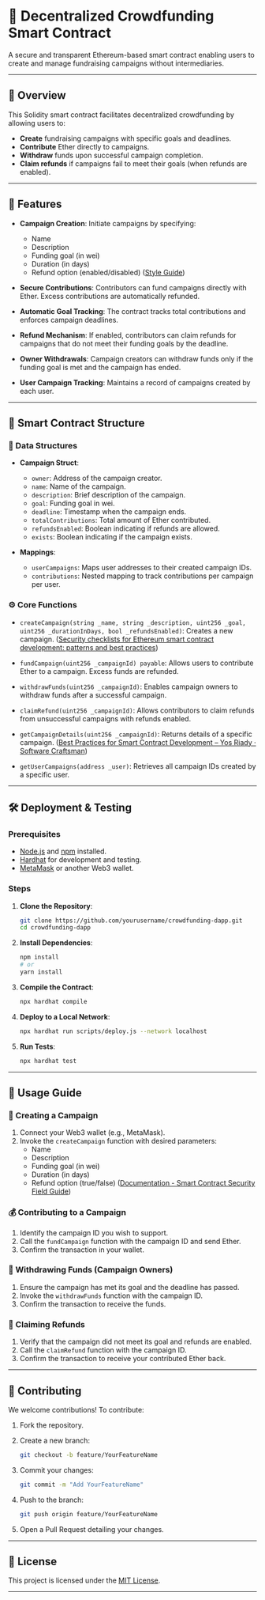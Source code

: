 # 📢 Decentralized Crowdfunding Smart Contract

A secure and transparent Ethereum-based smart contract enabling users to create and manage fundraising campaigns without intermediaries.

---

## 🚀 Overview

This Solidity smart contract facilitates decentralized crowdfunding by allowing users to:

- **Create** fundraising campaigns with specific goals and deadlines.
- **Contribute** Ether directly to campaigns.
- **Withdraw** funds upon successful campaign completion.
- **Claim refunds** if campaigns fail to meet their goals (when refunds are enabled).

---

## 🔧 Features

- **Campaign Creation**: Initiate campaigns by specifying:
  - Name
  - Description
  - Funding goal (in wei)
  - Duration (in days)
  - Refund option (enabled/disabled) ([Style Guide](https://ethereum.org/en/contributing/style-guide/?utm_source=chatgpt.com))

- **Secure Contributions**: Contributors can fund campaigns directly with Ether. Excess contributions are automatically refunded.

- **Automatic Goal Tracking**: The contract tracks total contributions and enforces campaign deadlines.

- **Refund Mechanism**: If enabled, contributors can claim refunds for campaigns that do not meet their funding goals by the deadline.

- **Owner Withdrawals**: Campaign creators can withdraw funds only if the funding goal is met and the campaign has ended.

- **User Campaign Tracking**: Maintains a record of campaigns created by each user.

---

## 🧱 Smart Contract Structure

### 📁 Data Structures

- **Campaign Struct**:
  - `owner`: Address of the campaign creator.
  - `name`: Name of the campaign.
  - `description`: Brief description of the campaign.
  - `goal`: Funding goal in wei.
  - `deadline`: Timestamp when the campaign ends.
  - `totalContributions`: Total amount of Ether contributed.
  - `refundsEnabled`: Boolean indicating if refunds are allowed.
  - `exists`: Boolean indicating if the campaign exists.

- **Mappings**:
  - `userCampaigns`: Maps user addresses to their created campaign IDs.
  - `contributions`: Nested mapping to track contributions per campaign per user.

### ⚙️ Core Functions

- `createCampaign(string _name, string _description, uint256 _goal, uint256 _durationInDays, bool _refundsEnabled)`: Creates a new campaign. ([Security checklists for Ethereum smart contract development: patterns and best practices](https://arxiv.org/abs/2008.04761?utm_source=chatgpt.com))

- `fundCampaign(uint256 _campaignId) payable`: Allows users to contribute Ether to a campaign. Excess funds are refunded.

- `withdrawFunds(uint256 _campaignId)`: Enables campaign owners to withdraw funds after a successful campaign.

- `claimRefund(uint256 _campaignId)`: Allows contributors to claim refunds from unsuccessful campaigns with refunds enabled.

- `getCampaignDetails(uint256 _campaignId)`: Returns details of a specific campaign. ([Best Practices for Smart Contract Development – Yos Riady · Software Craftsman](https://yos.io/2019/11/10/smart-contract-development-best-practices/?utm_source=chatgpt.com))

- `getUserCampaigns(address _user)`: Retrieves all campaign IDs created by a specific user.

---

## 🛠️ Deployment & Testing

### Prerequisites

- [Node.js](https://nodejs.org/) and [npm](https://www.npmjs.com/) installed.
- [Hardhat](https://hardhat.org/) for development and testing.
- [MetaMask](https://metamask.io/) or another Web3 wallet.

### Steps

1. **Clone the Repository**:
   ```bash
   git clone https://github.com/yourusername/crowdfunding-dapp.git
   cd crowdfunding-dapp
   ```


2. **Install Dependencies**:
   ```bash
   npm install
   # or
   yarn install
   ```


3. **Compile the Contract**:
   ```bash
   npx hardhat compile
   ```


4. **Deploy to a Local Network**:
   ```bash
   npx hardhat run scripts/deploy.js --network localhost
   ```


5. **Run Tests**:
   ```bash
   npx hardhat test
   ```


---

## 📄 Usage Guide

### 📝 Creating a Campaign

1. Connect your Web3 wallet (e.g., MetaMask).
2. Invoke the `createCampaign` function with desired parameters:
   - Name
   - Description
   - Funding goal (in wei)
   - Duration (in days)
   - Refund option (true/false) ([Documentation - Smart Contract Security Field Guide](https://scsfg.io/developers/documentation/?utm_source=chatgpt.com))

### 💰 Contributing to a Campaign

1. Identify the campaign ID you wish to support.
2. Call the `fundCampaign` function with the campaign ID and send Ether.
3. Confirm the transaction in your wallet.

### 🏦 Withdrawing Funds (Campaign Owners)

1. Ensure the campaign has met its goal and the deadline has passed.
2. Invoke the `withdrawFunds` function with the campaign ID.
3. Confirm the transaction to receive the funds.

### 🔄 Claiming Refunds

1. Verify that the campaign did not meet its goal and refunds are enabled.
2. Call the `claimRefund` function with the campaign ID.
3. Confirm the transaction to receive your contributed Ether back.

---

## 🤝 Contributing

We welcome contributions! To contribute:

1. Fork the repository.
2. Create a new branch:
   ```bash
   git checkout -b feature/YourFeatureName
   ```


3. Commit your changes:
   ```bash
   git commit -m "Add YourFeatureName"
   ```


4. Push to the branch:
   ```bash
   git push origin feature/YourFeatureName
   ```


5. Open a Pull Request detailing your changes.

---

## 📜 License

This project is licensed under the [MIT License](LICENSE).

---

